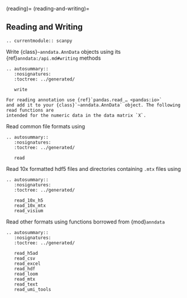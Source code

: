 (reading)=
(reading-and-writing)=

## Reading and Writing

```{eval-rst}
.. currentmodule:: scanpy
```

Write {class}`~anndata.AnnData` objects using its {ref}`anndata:/api.md#writing` methods

```{eval-rst}
.. autosummary::
   :nosignatures:
   :toctree: ../generated/

   write
```

```{note}
For reading annotation use {ref}`pandas.read_… <pandas:io>`
and add it to your {class}`~anndata.AnnData` object. The following read functions are
intended for the numeric data in the data matrix `X`.
```

Read common file formats using

```{eval-rst}
.. autosummary::
   :nosignatures:
   :toctree: ../generated/

   read
```

Read 10x formatted hdf5 files and directories containing `.mtx` files using

```{eval-rst}
.. autosummary::
   :nosignatures:
   :toctree: ../generated/

   read_10x_h5
   read_10x_mtx
   read_visium
```

Read other formats using functions borrowed from {mod}`anndata`

```{eval-rst}
.. autosummary::
   :nosignatures:
   :toctree: ../generated/

   read_h5ad
   read_csv
   read_excel
   read_hdf
   read_loom
   read_mtx
   read_text
   read_umi_tools

```
